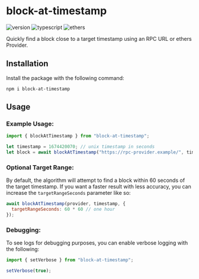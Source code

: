 # block-at-timestamp

![version](https://img.shields.io/badge/dynamic/json?color=brightgreen&label=npm&logo=npm&query=%24.version&url=https%3A%2F%2Fraw.githubusercontent.com%2Ftrmid%2Fblock-at-timestamp%2Fmain%2Fpackage.json&link=https%3A%2F%2Fwww.npmjs.com%2Fpackage%2Fblock-at-timestamp)
![typescript](https://img.shields.io/static/v1?label&logo=typescript&logoColor=white&message=TypeScript&color=blue)
![ethers](https://img.shields.io/static/v1?label&logo=ethereum&logoColor=white&message=ethers.js&color=gray&link=https%3A%2F%2Fwww.npmjs.com%2Fpackage%2Fethers)

Quickly find a block close to a target timestamp using an RPC URL or ethers Provider.

## Installation

Install the package with the following command:

`npm i block-at-timestamp`

## Usage

### Example Usage:
```js
import { blockAtTimestamp } from "block-at-timestamp";

let timestamp = 1674420070; // unix timestamp in seconds
let block = await blockAtTimestamp("https://rpc-provider.example/", timestamp);
```

### Optional Target Range:

By default, the algorithm will attempt to find a block within 60 seconds of the target timestamp. If you want a faster result with less accuracy, you can increase the `targetRangeSeconds` parameter like so:

```js
await blockAtTimestamp(provider, timestamp, {
  targetRangeSeconds: 60 * 60 // one hour
});
```

### Debugging:

To see logs for debugging purposes, you can enable verbose logging with the following:

```js
import { setVerbose } from "block-at-timestamp";

setVerbose(true);
```
